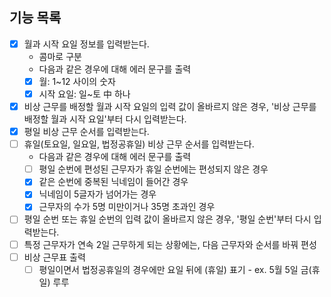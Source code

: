 ## 기능 목록
- [x] 월과 시작 요일 정보를 입력받는다.
  - 콤마로 구분
  - 다음과 같은 경우에 대해 에러 문구를 출력
  - [x] 월: 1~12 사이의 숫자
  - [x] 시작 요일: 일~토 中 하나
- [x] 비상 근무를 배정할 월과 시작 요일의 입력 값이 올바르지 않은 경우, '비상 근무를 배정할 월과 시작 요일'부터 다시 입력받는다.
- [x] 평일 비상 근무 순서를 입력받는다.
- [ ] 휴일(토요일, 일요일, 법정공휴일) 비상 근무 순서를 입력받는다.
  - 다음과 같은 경우에 대해 에러 문구를 출력
  - [ ] 평일 순번에 편성된 근무자가 휴일 순번에는 편성되지 않은 경우
  - [x] 같은 순번에 중복된 닉네임이 들어간 경우
  - [x] 닉네임이 5글자가 넘어가는 경우
  - [x] 근무자의 수가 5명 미만이거나 35명 초과인 경우
- [ ] 평일 순번 또는 휴일 순번의 입력 값이 올바르지 않은 경우, '평일 순번'부터 다시 입력받는다.
- [ ] 특정 근무자가 연속 2일 근무하게 되는 상황에는, 다음 근무자와 순서를 바꿔 편성
- [ ] 비상 근무표 출력
  - [ ] 평일이면서 법정공휴일의 경우에만 요일 뒤에 (휴일) 표기 - ex. 5월 5일 금(휴일) 루루